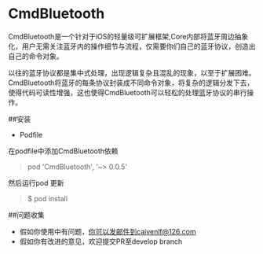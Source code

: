 # CmdBluetooth

CmdBluetooth是一个针对于iOS的轻量级可扩展框架,Core内部将蓝牙周边抽象化，用户无需关注蓝牙内的操作细节与流程，仅需要你们自己的蓝牙协议，创造出自己的命令对象。

以往的蓝牙协议都是集中式处理，出现逻辑复杂且混乱的现象，以至于扩展困难。CmdBluetooth将蓝牙的每条协议封装成不同命令对象，将复杂的逻辑分发下去，使得代码可读性增强，这也使得CmdBluetooth可以轻松的处理蓝牙协议的串行操作。

##安装

- Podfile

在podfile中添加CmdBluetooth依赖

> pod 'CmdBluetooth', '~> 0.0.5'

然后运行pod 更新

>$ pod install

##问题收集

- 假如你使用中有问题，你可以发邮件到caivenlf@126.com
- 假如你有改进的意见，欢迎提交PR至develop branch
